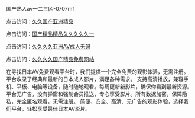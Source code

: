 国产熟人av一二三区-0707mf

点击访问：<a href="https://tfda.pages.dev/">久久国产亚洲精品</a>

点击访问：<a href="https://bsdf-5f5.pages.dev/">国产精品精品久久久久久一</a>

点击访问：<a href="https://cfad.pages.dev/">久久久久亚洲AV成人无码</a>

点击访问：<a href="https://gfd-5xg.pages.dev/">久久久久国产精品免费网站</a>

在寻找日本AV免费观看平台时，我们提供一个完全免费的观影体验，无需注册。平台收录了经典和最新的日本成人影片，满足各种需求。
支持高清播放，兼容手机、平板、电脑等设备，随时随地观看。每周更新新影片，确保你看到最新资源。
平台无广告，没有弹窗和强制会员推送，专心享受影片。所有数据加密，保障隐私，完全匿名观看，无需注册。
简便、安全、高清、无广告的观影体验，选择我们平台，轻松享受最佳日本AV影片。


<span style="display:none;">[Canonical link](https://github.com/pl20250707/pl06 ）</span>


